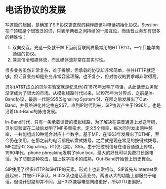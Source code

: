 # 电话协议的发展

写这篇的起因，是确定了SIP协议更直观的翻译应该叫电话初始化协议。Session在IT领域是个很宽泛的词，只表示两者之间持续的一段互动。而话音业务却有很多的特殊性：

1. 双向交互。光这一条就干趴下当前互联网界最常用的HTTP/1.1，一个只能单向通信的协议。
2. 兼具信令和媒体流，而且媒体流非常在意实时性。

很多业务虽然非常复杂，难于拆解，但承载的协议却非常简单，往往HTTP就足够。但话音业务却是业务非常容易理解，也不复杂，但对协议的要求却非常得高。

贝尔(AT&T成立的贝尔实验室就是纪念他)在1876年发明了电话，从此话音业务就渐渐成为了很大的市场。从模拟线路时代以来，以1975年为分界点，之前是In-Band协议，最后一代是SS5(Signaling System 5)，在那之后发展出了Out-Band，并最终进化并定格在SS7。直到IP时代到来，SIP协议产生于1996年。也是沿着Out-Band的脉络发展。

In-Band时代，只有一条承载话音的模拟线路，为了解决在语音通道上发送号码，贝尔实验室在二战后发明了MF多频技术，定义5个频率，每次同时发出两种频率，一共能组成10种组合对应十个数字。基于MF，在1963年发展出了DTMF，至今仍在使用。在那之前的电话都是转盘式拨号，之后就是现在常见的按键式拨号。MF包括R2 Signaling，R1(仅北美)，SS5。由于把控制信号在语音通道上传输，1960年代，phone phreaking发明了blue box，最大的好处可以免费打长途电话。为了防御这种攻击，加上数字技术的成熟，Out-Band开始登上历史舞台。

SIP使用了很多HTTP和SMTP的元素，形式上也非常相似。SIP首先从Internet发展起来，并被IETF承认，H.323系也是话音业务。两者从大的功能上都服务于电话，但设计思路却并不同，且H323兼容电信网络更好，所以ITU更偏好。